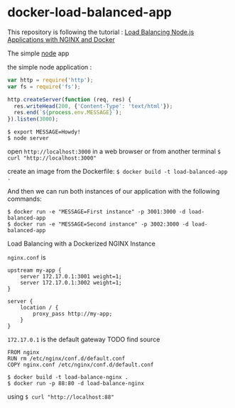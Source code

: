 # docker-load-balanced-app

This repository is following the tutorial : [Load Balancing Node.js Applications with NGINX and Docker](https://auth0.com/blog/load-balancing-nodejs-applications-with-nginx-and-docker/)


The simple [node](https://nodejs.org/) app

the simple node application :
```javascript
var http = require('http');
var fs = require('fs');

http.createServer(function (req, res) {
  res.writeHead(200, {'Content-Type': 'text/html'});
  res.end(`${process.env.MESSAGE}`);
}).listen(3000);
```

```shell
$ export MESSAGE=Howdy!
$ node server
```

open `http://localhost:3000` in a web browser or from another terminal `$ curl "http://localhost:3000"`

create an image from the Dockerfile:
`$ docker build -t load-balanced-app .`

And then we can run both instances of our application with the following commands:
```shell
$ docker run -e "MESSAGE=First instance" -p 3001:3000 -d load-balanced-app
$ docker run -e "MESSAGE=Second instance" -p 3002:3000 -d load-balanced-app
```

Load Balancing with a Dockerized NGINX Instance

`nginx.conf` is

```
upstream my-app {
    server 172.17.0.1:3001 weight=1;
    server 172.17.0.1:3002 weight=1;
}

server {
    location / {
        proxy_pass http://my-app;
    }
}
```

`172.17.0.1` is the default gateway TODO find source

```
FROM nginx
RUN rm /etc/nginx/conf.d/default.conf
COPY nginx.conf /etc/nginx/conf.d/default.conf
```




```
$ docker build -t load-balance-nginx .
$ docker run -p 88:80 -d load-balance-nginx
```

using `$ curl "http://localhost:88"`
